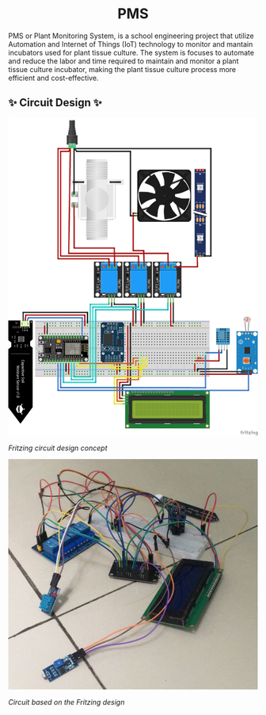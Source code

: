<h1 align="center">PMS</h1>

PMS or Plant Monitoring System, is a school engineering project that utilize Automation and Internet of Things (IoT) technology to monitor and mantain incubators used for plant tissue culture. The system is focuses to automate and reduce the labor and time required to maintain and monitor a plant tissue culture incubator, making the plant tissue culture process more efficient and cost-effective.

## ✨ Circuit Design ✨
![Circuit1](/Image/SMARTINCUBATOR-AMICA-COMPLETE-I2C-FIXED.jpg)

*Fritzing circuit design concept*

![Circuit2](/Image/circuit.png)

*Circuit based on the Fritzing design*
